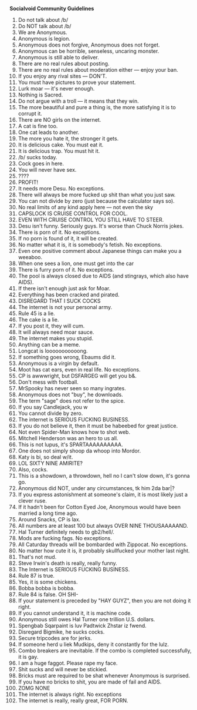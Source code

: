 **Socialvoid Community Guidelines**

  1. Do not talk about /b/
  2. Do NOT talk about /b/
  3. We are Anonymous.
  4. Anonymous is legion.
  5. Anonymous does not forgive, Anonymous does not forget.
  6. Anonymous can be horrible, senseless, uncaring monster.
  7. Anonymous is still able to deliver.
  8. There are no real rules about posting.
  9. There are no real rules about moderation either — enjoy your ban.
  10. If you enjoy any rival sites — DON'T.
  11. You must have pictures to prove your statement.
  12. Lurk moar — it's never enough.
  13. Nothing is Sacred.
  14. Do not argue with a troll — it means that they win.
  15. The more beautiful and pure a thing is, the more satisfying it is to corrupt it.
  16. There are NO girls on the internet.
  17. A cat is fine too.
  18. One cat leads to another.
  19. The more you hate it, the stronger it gets.
  20. It is delicious cake. You must eat it.
  21. It is delicious trap. You must hit it.
  22. /b/ sucks today.
  23. Cock goes in here.
  24. You will never have sex.
  25. ????
  26. PROFIT!
  27. It needs more Desu. No exceptions.
  28. There will always be more fucked up shit than what you just saw.
  29. You can not divide by zero (just because the calculator says so).
  30. No real limits of any kind apply here — not even the sky
  31. CAPSLOCK IS CRUISE CONTROL FOR COOL.
  32. EVEN WITH CRUISE CONTROL YOU STILL HAVE TO STEER.
  33. Desu isn't funny. Seriously guys. It's worse than Chuck Norris jokes.
  34. There is porn of it. No exceptions.
  35. If no porn is found of it, it will be created.
  36. No matter what it is, it is somebody's fetish. No exceptions.
  37. Even one positive comment about Japanese things can make you a weeaboo.
  38. When one sees a lion, one must get into the car
  39. There is furry porn of it. No exceptions.
  40. The pool is always closed due to AIDS (and stingrays, which also have AIDS).
  41. If there isn't enough just ask for Moar.
  42. Everything has been cracked and pirated.
  43. DISREGARD THAT I SUCK COCKS
  44. The internet is not your personal army.
  45. Rule 45 is a lie.
  46. The cake is a lie.
  47. If you post it, they will cum.
  48. It will always need moar sauce.
  49. The internet makes you stupid.
  50. Anything can be a meme.
  51. Longcat is looooooooooong.
  52. If something goes wrong, Ebaums did it.
  53. Anonymous is a virgin by default.
  54. Moot has cat ears, even in real life. No exceptions.
  55. CP is awwwright, but DSFARGEG will get you b&.
  56. Don't mess with football.
  57. MrSpooky has never seen so many ingrates.
  58. Anonymous does not "buy", he downloads.
  59. The term "sage" does not refer to the spice.
  60. If you say Candlejack, you w
  61. You cannot divide by zero.
  62. The internet is SERIOUS FUCKING BUSINESS.
  63. If you do not believe it, then it must be habeebed for great justice.
  64. Not even Spider-Man knows how to shot web.
  65. Mitchell Henderson was an hero to us all.
  66. This is not lupus, it's SPARTAAAAAAAAAA.
  67. One does not simply shoop da whoop into Mordor.
  68. Katy is bi, so deal w/it.
  69. LOL SIXTY NINE AMIRITE?
  70. Also, cocks.
  71. This is a showdown, a throwdown, hell no I can't slow down, it's gonna go.
  72. Anonymous did NOT, under any circumstances, tk him 2da bar|?
  73. If you express astonishment at someone's claim, it is most likely just a clever ruse.
  74. If it hadn't been for Cotton Eyed Joe, Anonymous would have been married a long time ago.
  75. Around Snacks, CP is lax.
  76. All numbers are at least 100 but always OVER NINE THOUSAAAAAND.
  77. Hal Turner definitely needs to gb2/hell/.
  78. Mods are fucking fags. No exceptions.
  79. All Caturday threads will be bombarded with Zippocat. No exceptions.
  80. No matter how cute it is, it probably skullfucked your mother last night.
  81. That's not mud.
  82. Steve Irwin's death is really, really funny.
  83. The Internet is SERIOUS FUCKING BUSINESS.
  84. Rule 87 is true.
  85. Yes, it is some chickens.
  86. Bobba bobba is bobba.
  87. Rule 84 is false. OH SHI-
  88. If your statement is preceded by "HAY GUYZ", then you are not doing it right.
  89. If you cannot understand it, it is machine code.
  90. Anonymous still owes Hal Turner one trillion U.S. dollars.
  91. Spengbab Sqarpaint is luv Padtwick Zhstar iz fwend.
  92. Disregard Bigmike, he sucks cocks.
  93. Secure tripcodes are for jerks.
  94. If someone herd u liek Mudkips, deny it constantly for the lulz.
  95. Combo breakers are inevitable. If the combo is completed successfully, it is gay.
  96. I am a huge faggot. Please rape my face.
  97. Shit sucks and will never be stickied.
  98. Bricks must are required to be shat whenever Anonymous is surprised.
  99. If you have no bricks to shit, you are made of fail and AIDS.
  100. ZOMG NONE
  101. The internet is always right. No exceptions
  102. The internet is really, really great, FOR PORN.